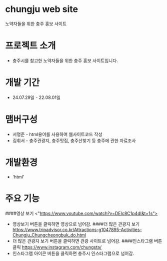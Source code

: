# chungju web site
노약자들을 위한 충주 홍보 사이트

# 프로젝트 소개
- 충주시를 참고한 노약자들을 위한 충주 홍보 사이트입니다.

# 개발 기간
- 24.07.29일 - 22.08.01일

# 맴버구성
- 서명준 - html용어를 사용하여 웹사이트코드 작성
- 김휘서 - 충주관광지, 충주맛집, 충주산찾기 등 충주에 관한 자료조사

# 개발환경
- 'html'

# 주요 기능
####영상 보기 <"https://www.youtube.com/watch?v=DEIc8C1p4dI&t=1s">
- 영상보기 버튼을 클릭하면 영상으로 넘어감.
####더 많은 관광지 보기 <https://www.tripadvisor.co.kr/Attractions-g1047895-Activities-Chungju_Chungcheongbuk_do.html>
- 더 많은 관광지 보기 버튼을 클릭하면 관광 사이트로 넘어감.
####인스타그램 버튼 클릭 <https://www.instagram.com/chungsta/>
- 인스타그램 아이콘 버튼을 클릭하면 충주시 인스타그램으로 넘어감.
